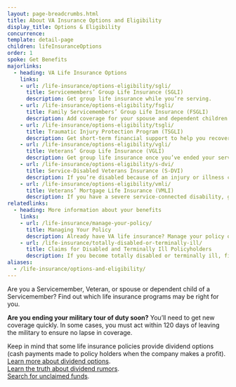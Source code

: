 ```yaml
---
layout: page-breadcrumbs.html
title: About VA Insurance Options and Eligibility
display_title: Options & Eligibility
concurrence: 
template: detail-page
children: lifeInsuranceOptions
order: 1
spoke: Get Benefits
majorlinks:
  - heading: VA Life Insurance Options
    links:
    - url: /life-insurance/options-eligibility/sgli/
      title: Servicemembers’ Group Life Insurance (SGLI) 
      description: Get group life insurance while you’re serving.
    - url: /life-insurance/options-eligibility/fsgli/ 
      title: Family Servicemembers’ Group Life Insurance (FSGLI) 
      description: Add coverage for your spouse and dependent children (children who rely on you for financial support).
    - url: /life-insurance/options-eligibility/tsgli/ 
      title: Traumatic Injury Protection Program (TSGLI) 
      description: Get short-term financial support to help you recover from a severe injury.
    - url: /life-insurance/options-eligibility/vgli/ 
      title: Veterans’ Group Life Insurance (VGLI) 
      description: Get group life insurance once you’ve ended your service. 
    - url: /life-insurance/options-eligibility/s-dvi/ 
      title: Service-Disabled Veterans Insurance (S-DVI) 
      description: If you’re disabled because of an injury or illness caused—or made worse—by your active service, continue your life insurance beyond 2 years after you leave the military.
    - url: /life-insurance/options-eligibility/vmli/
      title: Veterans’ Mortgage Life Insurance (VMLI)
      description: If you have a severe service-connected disability, get mortgage protection insurance for a home that’s been adapted to meet your needs.
relatedlinks:
  - heading: More information about your benefits
    links:
    - url: /life-insurance/manage-your-policy/
      title: Managing Your Policy
      description: Already have VA life insurance? Manage your policy online.
    - url: /life-insurance/totally-disabled-or-terminally-ill/
      title: Claims for Disabled and Terminally Ill Policyholders
      description: If you become totally disabled or terminally ill, find out if you can get certain benefits.
aliases:
  - /life-insurance/options-and-eligibility/
---
```


<div class="va-introtext">

Are you a Servicemember, Veteran, or spouse or dependent child of a Servicemember? Find out which life insurance programs may be right for you. 

</div>

**Are you ending your military tour of duty soon?** You’ll need to get new coverage quickly. In some cases, you must act within 120 days of leaving the military to ensure no lapse in coverage. 

Keep in mind that some life insurance policies provide dividend options (cash payments made to policy holders when the company makes a profit).<br>
[Learn more about dividend options](https://www.benefits.va.gov/insurance/dividends_options.asp).<br>
[Learn the truth about dividend rumors](https://www.benefits.va.gov/insurance/dividends_special.asp).<br>
[Search for unclaimed funds](https://insurance.va.gov/UnclaimedFunds/).
